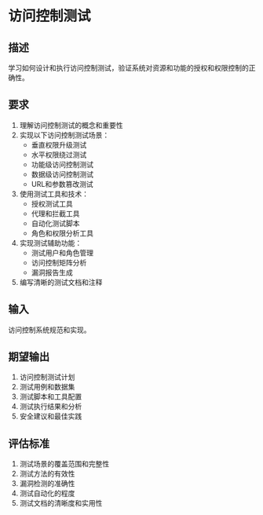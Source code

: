 # 访问控制测试

## 描述
学习如何设计和执行访问控制测试，验证系统对资源和功能的授权和权限控制的正确性。

## 要求
1. 理解访问控制测试的概念和重要性
2. 实现以下访问控制测试场景：
   - 垂直权限升级测试
   - 水平权限绕过测试
   - 功能级访问控制测试
   - 数据级访问控制测试
   - URL和参数篡改测试
3. 使用测试工具和技术：
   - 授权测试工具
   - 代理和拦截工具
   - 自动化测试脚本
   - 角色和权限分析工具
4. 实现测试辅助功能：
   - 测试用户和角色管理
   - 访问控制矩阵分析
   - 漏洞报告生成
5. 编写清晰的测试文档和注释

## 输入
访问控制系统规范和实现。

## 期望输出
1. 访问控制测试计划
2. 测试用例和数据集
3. 测试脚本和工具配置
4. 测试执行结果和分析
5. 安全建议和最佳实践

## 评估标准
1. 测试场景的覆盖范围和完整性
2. 测试方法的有效性
3. 漏洞检测的准确性
4. 测试自动化的程度
5. 测试文档的清晰度和实用性
